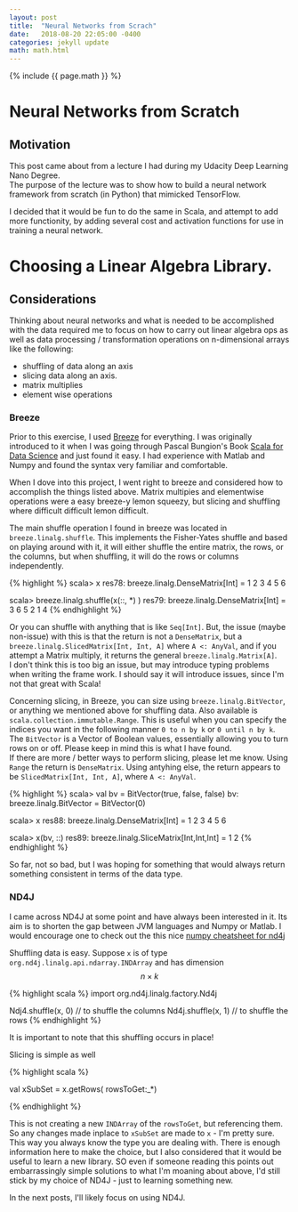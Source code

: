 ```yaml
---
layout: post
title:  "Neural Networks from Scrach"
date:   2018-08-20 22:05:00 -0400
categories: jekyll update
math: math.html
---
```



{% include {{ page.math }} %}

# Neural Networks from Scratch

## Motivation

This post came about from a lecture I had during my Udacity Deep Learning Nano Degree.  
The purpose of the lecture was to show how to build a neural network framework from
scratch (in Python) that mimicked TensorFlow.  

I decided that it would be fun to do the same in Scala, and attempt to add more functionity, by adding
several cost and activation functions for use in training a neural network.

# Choosing a Linear Algebra Library.    

## Considerations

Thinking about neural networks and what is needed to be accomplished with the data required me to focus on
how to carry out linear algebra ops as well as data processing / transformation operations on n-dimensional arrays like the following:

* shuffling of data along an axis
* slicing data along an axis.  
* matrix multiplies
* element wise operations

### Breeze

Prior to this exercise, I used [Breeze](https://github.com/scalanlp/breeze) for everything.  I was originally introduced to
it when I was going through Pascal Bungion's Book [Scala for Data Science](https://pascalbugnion.net/book.html) and
just found it easy.  I had experience with Matlab and Numpy and found the syntax very familiar and comfortable.  

When I dove into this project, I went right to breeze and considered how to accomplish the things listed above.  Matrix multipies and
elementwise operations were a easy breeze-y lemon squeezy, but slicing and shuffling where difficult difficult lemon difficult.  

The main shuffle operation I found in breeze was located in `breeze.linalg.shuffle`.  This implements the Fisher-Yates shuffle and based on
playing around with it, it will either shuffle the entire matrix, the rows, or the columns, but when shuffling, it will do the rows or columns
independently.  

{% highlight %}
scala> x
res78: breeze.linalg.DenseMatrix[Int] =
1  2
3  4
5  6

scala> breeze.linalg.shuffle(x(::, \*) )
res79: breeze.linalg.DenseMatrix[Int] =
3  6
5  2
1  4
{% endhighlight %}

Or you can shuffle with anything that is like `Seq[Int]`.  But, the issue (maybe non-issue) with this is that the return is not a `DenseMatrix`, but a
`breeze.linalg.SlicedMatrix[Int, Int, A]` where `A <: AnyVal`, and if you attempt a Matrix multiply, it returns the general `breeze.linalg.Matrix[A]`.  
I don't think this is too big an issue, but may introduce typing problems when writing the frame work.  I should say it will introduce issues, since I'm
not that great with Scala!  

Concerning slicing, in Breeze, you can size using `breeze.linalg.BitVector`, or anything we mentioned above for shuffling data.  Also available is
`scala.collection.immutable.Range`.  This is useful when you can specify the indices you want in the  following manner `0 to n by k` or `0 until n by k`.  
The `BitVector` is a Vector of Boolean values, essentially allowing you to turn rows on or off.  Please keep in mind this is what I have found.  
If there are more / better ways to perform slicing, please let me know.  Using `Range` the return is `DenseMatrix`.  Using antyhing else, the return appears to
be `SlicedMatrix[Int, Int, A]`, where `A <: AnyVal`.  

{% highlight %}
scala> val bv = BitVector(true, false, false)
bv: breeze.linalg.BitVector = BitVector(0)

scala> x
res88: breeze.linalg.DenseMatrix[Int] =
1  2
3  4
5  6

scala> x(bv, ::)
res89: breeze.linalg.SliceMatrix[Int,Int,Int] = 1  2
{% endhighlight %}

So far, not so bad, but I was hoping for something that would always return something consistent in terms of the data type.  

### ND4J

I came across ND4J at some point and have always been interested in it.  Its aim is to shorten the gap between JVM languages and Numpy or Matlab.  I would
encourage one to check out the this nice [numpy cheatsheet for nd4j](https://github.com/deeplearning4j/dl4j-examples/blob/master/nd4j-examples/src/main/java/org/nd4j/examples/numpy_cheatsheat/NumpyCheatSheat.java)

Shuffling data is easy.  Suppose `x` is of type `org.nd4j.linalg.api.ndarray.INDArray` and has dimension $$n \times k$$

{% highlight scala %}
import org.nd4j.linalg.factory.Nd4j

Ndj4.shuffle(x, 0) // to shuffle the columns
Nd4j.shuffle(x, 1) // to shuffle the rows
{% endhighlight %}

It is important to note that this shuffling occurs in place!

Slicing is simple as well

{% highlight scala %}

val xSubSet = x.getRows( rowsToGet:\_\*)

{% endhighlight %}

This is not creating a new `INDArray` of the `rowsToGet`, but referencing them.  So any changes made inplace to `xSubSet` are
made to `x` - I'm pretty sure.  This way you always know the type you are dealing with.  There is enough information here to make the choice,
but I also considered that it would be useful to learn a new library.  SO even if someone reading this points out embarrassingly simple solutions
to what I'm moaning about above, I'd still stick by my choice of ND4J - just to learning something new.  

In the next posts, I'll likely focus on using ND4J.  

<!--


### In breeze

Shuffling in breeze is not a breeze.  I never found a simple way to do this.  `breeze.linalg.shuffle` shuffles columns and rows independently,
which made things difficult.  I found that it will shuffle the rows / columns independently.  
For example suppose that you have a $$n \time k$$ matrix of data and it is stored in the variable `x`.


Simply enough, but breeze will not do the shuffling in place.  

*Slicing vectors and rows with non continguous indices.  This can be accomplished with `breeze.linalg.BitVector`, but I found this to be quite
cumbersome.




change## Neural Networks



$$ x^2 + y^2 = z^2 $$

Inline math $$ e^2 $$ for inline equations!!

$$ e^2 $$

Testing some math input

but with text around it $$ e^{i\pi} + 1 = 0 $$



## Framework

{% highlight scala %}
trait Node
{% endhighlight %}

bundle exec jekyll serve ~ -->
